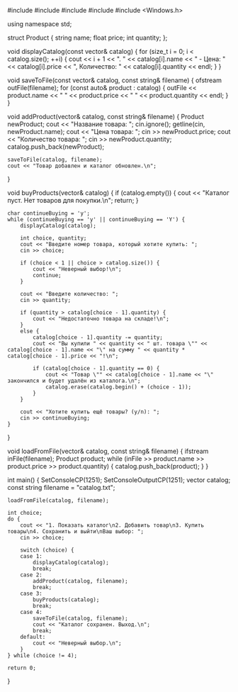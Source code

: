 #include <iostream>
#include <vector>
#include <string>
#include <fstream>
#include <Windows.h>

using namespace std;

struct Product {
    string name;
    float price;
    int quantity;
};

void displayCatalog(const vector<Product>& catalog) {
    for (size_t i = 0; i < catalog.size(); ++i) {
        cout << i + 1 << ". " << catalog[i].name << " - Цена: " << catalog[i].price << ", Количество: " << catalog[i].quantity << endl;
    }
}

void saveToFile(const vector<Product>& catalog, const string& filename) {
    ofstream outFile(filename);
    for (const auto& product : catalog) {
        outFile << product.name << " " << product.price << " " << product.quantity << endl;
    }
}

void addProduct(vector<Product>& catalog, const string& filename) {
    Product newProduct;
    cout << "Название товара: ";
    cin.ignore();
    getline(cin, newProduct.name);
    cout << "Цена товара: ";
    cin >> newProduct.price;
    cout << "Количество товара: ";
    cin >> newProduct.quantity;
    catalog.push_back(newProduct);


    saveToFile(catalog, filename);
    cout << "Товар добавлен и каталог обновлен.\n";
}

void buyProducts(vector<Product>& catalog) {
    if (catalog.empty()) {
        cout << "Каталог пуст. Нет товаров для покупки.\n";
        return;
    }

    char continueBuying = 'y';
    while (continueBuying == 'y' || continueBuying == 'Y') {
        displayCatalog(catalog);

        int choice, quantity;
        cout << "Введите номер товара, который хотите купить: ";
        cin >> choice;

        if (choice < 1 || choice > catalog.size()) {
            cout << "Неверный выбор!\n";
            continue;
        }

        cout << "Введите количество: ";
        cin >> quantity;

        if (quantity > catalog[choice - 1].quantity) {
            cout << "Недостаточно товара на складе!\n";
        }
        else {
            catalog[choice - 1].quantity -= quantity;
            cout << "Вы купили " << quantity << " шт. товара \"" << catalog[choice - 1].name << "\" на сумму " << quantity * catalog[choice - 1].price << "!\n";

            if (catalog[choice - 1].quantity == 0) {
                cout << "Товар \"" << catalog[choice - 1].name << "\" закончился и будет удалён из каталога.\n";
                catalog.erase(catalog.begin() + (choice - 1));
            }
        }

        cout << "Хотите купить ещё товары? (y/n): ";
        cin >> continueBuying;
    }
}

void loadFromFile(vector<Product>& catalog, const string& filename) {
    ifstream inFile(filename);
    Product product;
    while (inFile >> product.name >> product.price >> product.quantity) {
        catalog.push_back(product);
    }
}

int main() {
    SetConsoleCP(1251);
    SetConsoleOutputCP(1251);
    vector<Product> catalog;
    const string filename = "catalog.txt";

    loadFromFile(catalog, filename);

    int choice;
    do {
        cout << "1. Показать каталог\n2. Добавить товар\n3. Купить товары\n4. Сохранить и выйти\nВаш выбор: ";
        cin >> choice;

        switch (choice) {
        case 1:
            displayCatalog(catalog);
            break;
        case 2:
            addProduct(catalog, filename);
            break;
        case 3:
            buyProducts(catalog);
            break;
        case 4:
            saveToFile(catalog, filename);
            cout << "Каталог сохранен. Выход.\n";
            break;
        default:
            cout << "Неверный выбор.\n";
        }
    } while (choice != 4);

    return 0;
}
